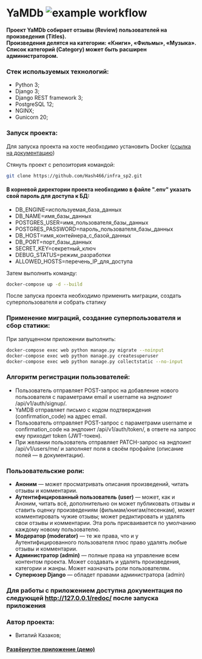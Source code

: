 # YaMDb   ![example workflow](https://github.com/Hash466/yamdb_final/actions/workflows/yamdb_workflow.yml/badge.svg)
  
**Проект YaMDb собирает отзывы (Review) пользователей на произведения (Titles).   
Произведения делятся на категории: «Книги», «Фильмы», «Музыка».   
Список категорий (Category) может быть расширен администратором.**

### Стек используемых технологий:

- Python 3;
- Django 3;
- Django REST framework 3;
- PostgreSQL 12;
- NGINX;
- Gunicorn 20;



### Запуск проекта:  
  
Для запуска проекта на хосте необходимо установить Docker ([ссылка на документацию](https://www.docker.com/products/docker-desktop))

Стянуть проект с репозитория командой:
```bash
git clone https://github.com/Hash466/infra_sp2.git
```

#### В корневой директории проекта необходимо в файле ".env" указать свой пароль для доступа к БД:
- DB_ENGINE=используемая_база_данных
- DB_NAME=имя_базы_данных
- POSTGRES_USER=имя_пользователя_базы_данных
- POSTGRES_PASSWORD=пароль_пользователя_базы_данных
- DB_HOST=имя_контейнера_с_базой_данных
- DB_PORT=порт_базы_данных
- SECRET_KEY=секретный_ключ
- DEBUG_STATUS=режим_разработки
- ALLOWED_HOSTS=перечень_IP_для_доступа

Затем выполнить команду:
```bash
docker-compose up -d --build
```

После запуска проекта необходимо применить миграции, создать суперпользователя и собрать статику

### Применение миграций, создание суперпользователя и сбор статики:

При запущенном приложении выполнить:
```bash
docker-compose exec web python manage.py migrate --noinput
docker-compose exec web python manage.py createsuperuser
docker-compose exec web python manage.py collectstatic --no-input
```

### Алгоритм регистрации пользователей:  
  
- Пользователь отправляет POST-запрос на добавление нового пользователя с параметрами email и username на эндпоинт /api/v1/auth/signup/.  
- YaMDB отправляет письмо с кодом подтверждения (confirmation_code) на адрес email.  
- Пользователь отправляет POST-запрос с параметрами username и confirmation_code на эндпоинт /api/v1/auth/token/, в ответе на запрос ему приходит token (JWT-токен).  
- При желании пользователь отправляет PATCH-запрос на эндпоинт /api/v1/users/me/ и заполняет поля в своём профайле (описание полей — в документации).  


### Пользовательские роли:  
  
- **Аноним** — может просматривать описания произведений, читать отзывы и комментарии.  
- **Аутентифицированный пользователь (user)** — может, как и Аноним, читать всё, дополнительно он может публиковать отзывы и ставить оценку произведениям (фильмам/книгам/песенкам), может комментировать чужие отзывы; может редактировать и удалять свои отзывы и комментарии. Эта роль присваивается по умолчанию каждому новому пользователю.  
- **Модератор (moderator)** — те же права, что и у Аутентифицированного пользователя плюс право удалять любые отзывы и комментарии.  
- **Администратор (admin)** — полные права на управление всем контентом проекта. Может создавать и удалять произведения, категории и жанры. Может назначать роли пользователям.  
- **Суперюзер Django** — обладет правами администратора (admin)


### Для работы с приложением доступна документация по следующей http://127.0.0.1/redoc/ после запуска приложения



### Автор проекта:
- Виталий Казаков;



#### [Развёрнутое приложение (демо)](http://practicum.tech/admin/)